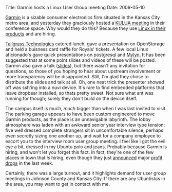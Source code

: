 Title: Garmin hosts a Linux User Group meeting
Date: 2009-05-10

[Garmin][1] is a sizable consumer electronics firm situated in the Kansas City
metro area, and yesterday they graciously hosted a [KULUA meeting][2] in their
conference space. Why would they do this? Because they use [Linux in their
products][3] and are hiring.

[Tallgrass Technologies][4] catered lunch, gave a presentation on OpenStorage
and held a buisness card raffle for Royals' tickets. A few local Linux
aficionado's gave quick presentations on postgresql and [Mylyn][5]. It has
been suggested that at some point slides and videos of these will be posted.
Garmin also gave a talk ([slides][6]), but there wasn't any invitation for
questions, so those of you hoping to hear about upstream involvement or more
transparency will be disappointed. Still, I'm glad they chose to distribute
the slides and talk at all. Oh, one neat trick the presenter showed off was
ssh'ing into a nuvi device. It's rare to find embedded platforms that leave
dropbear installed, so thats pretty sweet. Not sure what ant was running for
though; surely they don't build on the device itself.

The campus itself is much, _much_ bigger than when I was last invited to
visit. The parking garage appears to have been custom engineered to move
Garmin products, as the place is an unnavigable labyrinth. The lobby
atmosphere was laden with an awkward senior year interview type tension: five
well dressed complete strangers sit in uncomfortable silence, perhaps even
secretly sizing one another up, and wait for a company employee to escort you
to the interview room user group meeting. I feel like I got the evil eye a
bit, dressed in my Ubuntu polo and jeans. Probably because Garmin is hiring,
and won't let you forget this fact. In fact, they're one of the few places in
town that _is_ hiring, even though they just [announced][7] major [profit
drops][8] in the last week.

Certainly, there was a large turnout, and it highlights demand for user group
meetings in Johnson County and Kansas City. If there are any Ubuntistas in the
area, you may want to get in contact with me.

   [1]: http://www.garmin.com

   [2]: http://www.kulua.org/

   [3]: http://developer.garmin.com/linux

   [4]: http://www.tallgrasstech.com/

   [5]: www.eclipse.org/mylyn/

   [6]: http://groups.google.com/group/kulua-l/msg/6e1b4263a200151b

   [7]: http://seekingalpha.com/article/135883-garmin-ltd-q1-2009-earnings-call-transcript?source=yahoo

   [8]: http://finance.yahoo.com/news/Garmin-posts-steep-decline-in-apf-15156602.html?.v=10

